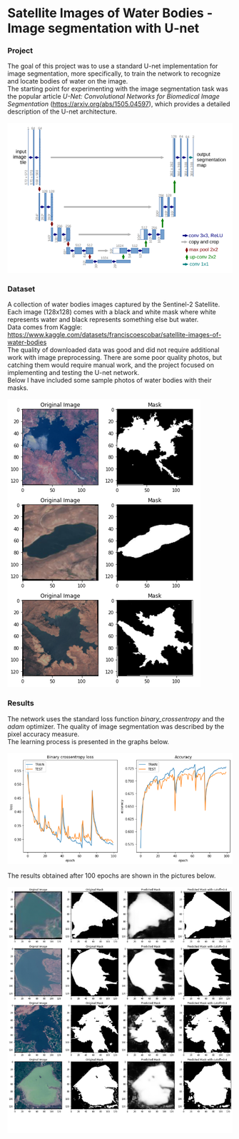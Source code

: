 # Satellite Images of Water Bodies - Image segmentation with U-net

### Project
The goal of this project was to use a standard U-net implementation for image segmentation, more specifically, to train the network to recognize and locate bodies of water on the image.<br>
The starting point for experimenting with the image segmentation task was the popular article _U-Net: Convolutional Networks for Biomedical Image Segmentation_ (https://arxiv.org/abs/1505.04597), which provides a detailed description of the U-net architecture.<br>
<br>![unet](img/unet.png)


### Dataset
A collection of water bodies images captured by the Sentinel-2 Satellite. Each image (128x128) comes with a black and white mask where white represents water and black represents something else but water.<br>
Data comes from Kaggle: https://www.kaggle.com/datasets/franciscoescobar/satellite-images-of-water-bodies <br>
The quality of downloaded data was good and did not require additional work with image preprocessing. There are some poor quality photos, but catching them would require manual work, and the project focused on implementing and testing the U-net network.<br>
Below I have included some sample photos of water bodies with their masks.<br>
<br>![dataset_exmpl](img/dataset_exmpl.png)

### Results
The network uses the standard loss function _binary_crossentropy_ and the _adam_ optimizer. The quality of image segmentation was described by the pixel accuracy measure.<br>
The learning process is presented in the graphs below.<br>
<br>![history](img/history.png)

The results obtained after 100 epochs are shown in the pictures below.<br>
<br>![results](img/results.png)
